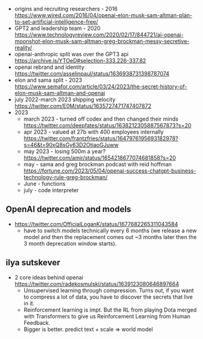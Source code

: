 
- origins and recruiting researchers - 2016 https://www.wired.com/2016/04/openai-elon-musk-sam-altman-plan-to-set-artificial-intelligence-free/
- GPT2 and leadership team - 2020 https://www.technologyreview.com/2020/02/17/844721/ai-openai-moonshot-elon-musk-sam-altman-greg-brockman-messy-secretive-reality/
- openai-anthropic split was over the GPT3 api https://archive.is/YTOeD#selection-333.226-337.82
- openai rebrand and identity https://twitter.com/asselinpaul/status/1636938731398787074
- elon and sama split - 2023 https://www.semafor.com/article/03/24/2023/the-secret-history-of-elon-musk-sam-altman-and-openai
- july 2022-march 2023 shipping velocity https://twitter.com/E0M/status/1635727471747407872
- 2023
	- march 2023 - turned off codex and then changed their minds  https://twitter.com/deepfates/status/1638212305887567873?s=20
	- apr 2023 - valued at 27b with 400 employees internally https://twitter.com/frantzfries/status/1647976195693182978?s=46&t=90xQ8sGy63D2OtiaoGJuww
	- may 2023 - losing 500m a year? https://twitter.com/amir/status/1654218677074681858?s=20
	- may - sama and greg brockman podcast with reid hoffman https://fortune.com/2023/05/04/openai-success-chatgpt-business-technology-rule-greg-brockman/
	- June - functions
	- july - code interpreter

## OpenAI deprecation and models

- https://twitter.com/OfficialLoganK/status/1677682265311043584
	- have to switch models technically every 6 months (we release a new model and then the replacement comes out ~3 months later then the 3 month deprecation window starts).

## ilya sutskever

- 2 core ideas behind openai https://twitter.com/radekosmulski/status/1639123080646897664
	- Unsupervised learning through compression. Turns out, if you want to compress a lot of data, you have to discover the secrets that live in it.
	- Reinforcement learning is impt. But the RL from playing Dota merged with Transformers to give us Reinforcement Learning from Human Feedback. 
	- Bigger is better. predict text + scale => world model